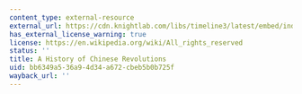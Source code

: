 ```yaml
---
content_type: external-resource
external_url: https://cdn.knightlab.com/libs/timeline3/latest/embed/index.html?source=1NE6zeo-rJ51_s2RuYnVd79aSLlMMeeFoaEPW75Kz74M&font=Default&lang=en&initial_zoom=2&height=650
has_external_license_warning: true
license: https://en.wikipedia.org/wiki/All_rights_reserved
status: ''
title: A History of Chinese Revolutions
uid: bb6349a5-36a9-4d34-a672-cbeb5b0b725f
wayback_url: ''
---
```

